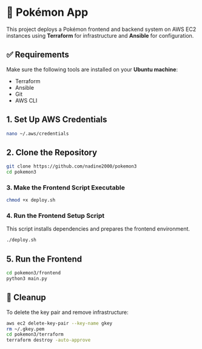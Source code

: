 ﻿# 🧠 Pokémon App

This project deploys a Pokémon frontend and backend system on AWS EC2 instances using **Terraform** for infrastructure and **Ansible** for configuration.



## ✅ Requirements

Make sure the following tools are installed on your **Ubuntu machine**:
- Terraform
- Ansible
- Git
- AWS CLI



##  1. Set Up AWS Credentials
```bash
nano ~/.aws/credentials
````



## 2. Clone the Repository

```bash
git clone https://github.com/nadine2000/pokemon3
cd pokemon3
```


### 3. Make the Frontend Script Executable

```bash
chmod +x deploy.sh
```

### 4. Run the Frontend Setup Script

This script installs dependencies and prepares the frontend environment.

```bash
./deploy.sh
```

##  5. Run the Frontend
```bash
cd pokemon3/frontend
python3 main.py
```


## 🧽 Cleanup

To delete the key pair and remove infrastructure:

```bash
aws ec2 delete-key-pair --key-name gkey
rm ~/.gkey.pem
cd pokemon3/terraform
terraform destroy -auto-approve
```
